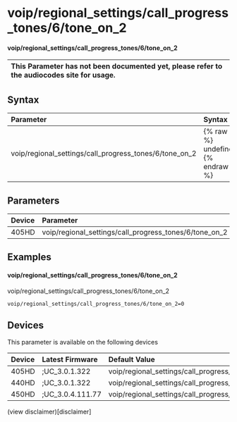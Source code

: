 ﻿---
description: voip/regional_settings/call_progress_tones/6/tone_on_2
search:
    keywords: ['voip','regional_settings','call_progress_tones','6','tone_on_2']
---

# voip/regional_settings/call_progress_tones/6/tone_on_2

#### voip/regional_settings/call_progress_tones/6/tone_on_2


| This Parameter has not been documented yet, please refer to the audiocodes site for usage.  |
| :--- |

## Syntax
| Parameter | Syntax |
| :--- | :--- |
|voip/regional_settings/call_progress_tones/6/tone_on_2 | {% raw %} undefined {% endraw %} |

## Parameters
|Device|Parameter|value|Description|
|:---|:---|:---|:---|
| 405HD | voip/regional_settings/call_progress_tones/6/tone_on_2 |  |  |

## Examples
#### voip/regional_settings/call_progress_tones/6/tone_on_2

voip/regional_settings/call_progress_tones/6/tone_on_2

```
voip/regional_settings/call_progress_tones/6/tone_on_2=0
```

## Devices
This parameter is available on the following devices

| Device | Latest Firmware | Default Value |
|:---|:---|:---|
| 405HD | ;UC_3.0.1.322 | voip/regional_settings/call_progress_tones/6/tone_on_2=0 
| 440HD | ;UC_3.0.1.322 | voip/regional_settings/call_progress_tones/6/tone_on_2=0 
| 450HD | ;UC_3.0.4.111.77 | voip/regional_settings/call_progress_tones/6/tone_on_2=0 

(view disclaimer)[disclaimer]

